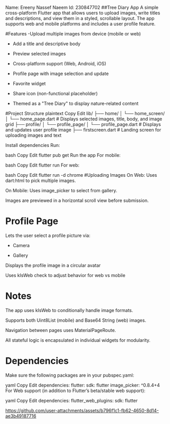 Name: Ereeny Nassef Naeem 
Id: 230847702
##Tree Diary App
A simple cross-platform Flutter app that allows users to upload images, write titles and descriptions, and view them in a styled, scrollable layout. The app supports web and mobile platforms and includes a user profile feature.

#Features
-Upload multiple images from device (mobile or web)

- Add a title and descriptive body

- Preview selected images

- Cross-platform support (Web, Android, iOS)

- Profile page with image selection and update

- Favorite widget

- Share icon (non-functional placeholder)

- Themed as a "Tree Diary" to display nature-related content

#Project Structure
plaintext
Copy
Edit
lib/
├── home/
│   └── home_screen/
│       └── home_page.dart     # Displays selected images, title, body, and image grid
├── profile/
│   └── profile_page/
│       └── profile_page.dart  # Displays and updates user profile image
├── firstscreen.dart           # Landing screen for uploading images and text

Install dependencies
Run:

bash
Copy
Edit
flutter pub get
Run the app
For mobile:

bash
Copy
Edit
flutter run
For web:

bash
Copy
Edit
flutter run -d chrome
#Uploading Images
On Web: Uses dart:html to pick multiple images.

On Mobile: Uses image_picker to select from gallery.

Images are previewed in a horizontal scroll view before submission.

# Profile Page
Lets the user select a profile picture via:

- Camera

- Gallery

Displays the profile image in a circular avatar

Uses kIsWeb check to adjust behavior for web vs mobile

# Notes
The app uses kIsWeb to conditionally handle image formats.

Supports both Uint8List (mobile) and Base64 String (web) images.

Navigation between pages uses MaterialPageRoute.

All stateful logic is encapsulated in individual widgets for modularity.

# Dependencies
Make sure the following packages are in your pubspec.yaml:

yaml
Copy
Edit
dependencies:
  flutter:
    sdk: flutter
  image_picker: ^0.8.4+4
For Web support (in addition to Flutter’s beta/stable web support):

yaml
Copy
Edit
dependencies:
  flutter_web_plugins:
    sdk: flutter


https://github.com/user-attachments/assets/b796f1c1-fb62-4650-8d14-ae3b49187716

